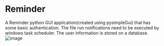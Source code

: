 # Reminder

A Reminder python GUI application(created using pysimpleGui) that has some basic authentication. The file run notifications need to be executed by windows task scheduler. The user information is stored on a database.
![image](https://user-images.githubusercontent.com/24832898/186438910-d031821b-e2c0-47e2-b123-8b4b828b4e54.png)
